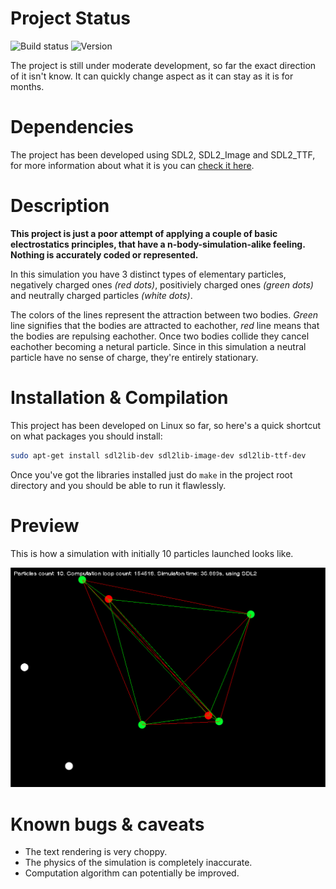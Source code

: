 # Project Status

![Build status](https://img.shields.io/badge/build-success-brightgreen.svg)
![Version](https://img.shields.io/badge/version-alpha--2-red.svg)

The project is still under moderate development, so far the exact direction of it isn't know. It can quickly change aspect as it can stay as it is for months.

# Dependencies

The project has been developed using SDL2, SDL2_Image and SDL2_TTF, for more information about what it is you can [check it here](https://www.libsdl.org/download-2.0.php).

# Description

**This project is just a poor attempt of applying a couple of basic electrostatics principles, that have a n-body-simulation-alike feeling. Nothing is accurately coded or represented.**

In this simulation you have 3 distinct types of elementary particles, negatively charged ones *(red dots)*, positiviely charged ones *(green dots)* and neutrally charged particles *(white dots)*.

The colors of the lines represent the attraction between two bodies. *Green* line signifies that the bodies are attracted to eachother, *red* line means that the bodies are repulsing eachother. Once two bodies collide they cancel eachother becoming a netural particle. Since in this simulation a neutral particle have no sense of charge, they're entirely stationary.

# Installation & Compilation

This project has been developed on Linux so far, so here's a quick shortcut on what packages you should install:

```bash
sudo apt-get install sdl2lib-dev sdl2lib-image-dev sdl2lib-ttf-dev
```

Once you've got the libraries installed just do `make` in the project root directory and you should be able to run it flawlessly.

# Preview

This is how a simulation with initially 10 particles launched looks like.

![Preview](repo/media/ss_nbody_sim_1.png)

# Known bugs & caveats

- The text rendering is very choppy.
- The physics of the simulation is completely inaccurate.
- Computation algorithm can potentially be improved.
